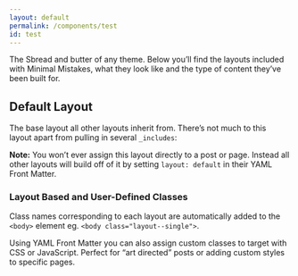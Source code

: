 ```yaml
---
layout: default
permalink: /components/test
id: test
---
```


<p>The Sbread and butter of any theme. Below you’ll find the layouts included with Minimal Mistakes, what they look like and the type of content they’ve been built for.</p>

<h2>Default Layout</h2>

<p>The base layout all other layouts inherit from. There’s not much to this layout apart from pulling in several <code class="highlighter-rouge">_includes</code>:</p>

<p class="notice--warning"><strong>Note:</strong> You won’t ever assign this layout directly to a post or page. Instead all other layouts will build off of it by setting <code class="highlighter-rouge">layout: default</code> in their YAML Front Matter.</p>

<h3>Layout Based and User-Defined Classes</h3>

<p>Class names corresponding to each layout are automatically added to the <code class="highlighter-rouge">&lt;body&gt;</code> element eg. <code class="highlighter-rouge">&lt;body class="layout--single"&gt;</code>.</p>

<p>Using YAML Front Matter you can also assign custom classes to target with CSS or JavaScript. Perfect for “art directed” posts or adding custom styles to specific pages.</p>
